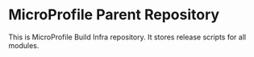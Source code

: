 # MicroProfile Parent Repository

This is MicroProfile Build Infra repository.  It stores release scripts for all modules.


